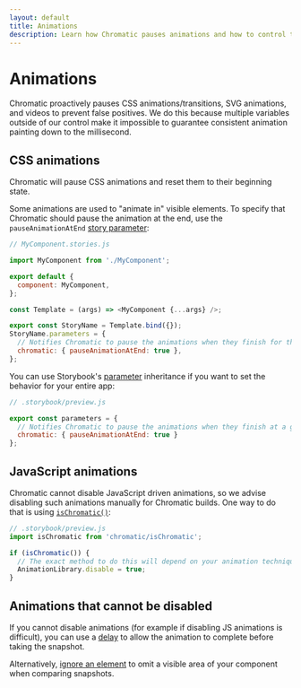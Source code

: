 ```yaml
---
layout: default
title: Animations
description: Learn how Chromatic pauses animations and how to control the behavior
---
```


# Animations

Chromatic proactively pauses CSS animations/transitions, SVG animations, and videos to prevent false positives. We do this because multiple variables outside of our control make it impossible to guarantee consistent animation painting down to the millisecond.

## CSS animations

Chromatic will pause CSS animations and reset them to their beginning state.

Some animations are used to "animate in" visible elements. To specify that Chromatic should pause the animation at the end, use the `pauseAnimationAtEnd` [story parameter](https://storybook.js.org/docs/react/writing-stories/parameters#story-parameters):

```js
// MyComponent.stories.js

import MyComponent from './MyComponent';

export default {
  component: MyComponent,
};

const Template = (args) => <MyComponent {...args} />;

export const StoryName = Template.bind({});
StoryName.parameters = {
  // Notifies Chromatic to pause the animations when they finish for the specific story.
  chromatic: { pauseAnimationAtEnd: true },
};

```

You can use Storybook's [parameter](https://storybook.js.org/docs/react/writing-stories/parameters#global-parameters) inheritance if you want to set the behavior for your entire app:

```js
// .storybook/preview.js

export const parameters = {
  // Notifies Chromatic to pause the animations when they finish at a global level.
  chromatic: { pauseAnimationAtEnd: true }
};
```

## JavaScript animations

Chromatic cannot disable JavaScript driven animations, so we advise disabling such animations manually for Chromatic builds. One way to do that is using [`isChromatic()`](isChromatic):

```js
// .storybook/preview.js
import isChromatic from 'chromatic/isChromatic';

if (isChromatic()) {
  // The exact method to do this will depend on your animation techniques.
  AnimationLibrary.disable = true;
}
```

## Animations that cannot be disabled

If you cannot disable animations (for example if disabling JS animations is difficult), you can use a [delay](delay) to allow the animation to complete before taking the snapshot.

Alternatively, [ignore an element](ignoring-elements) to omit a visible area of your component when comparing snapshots.
